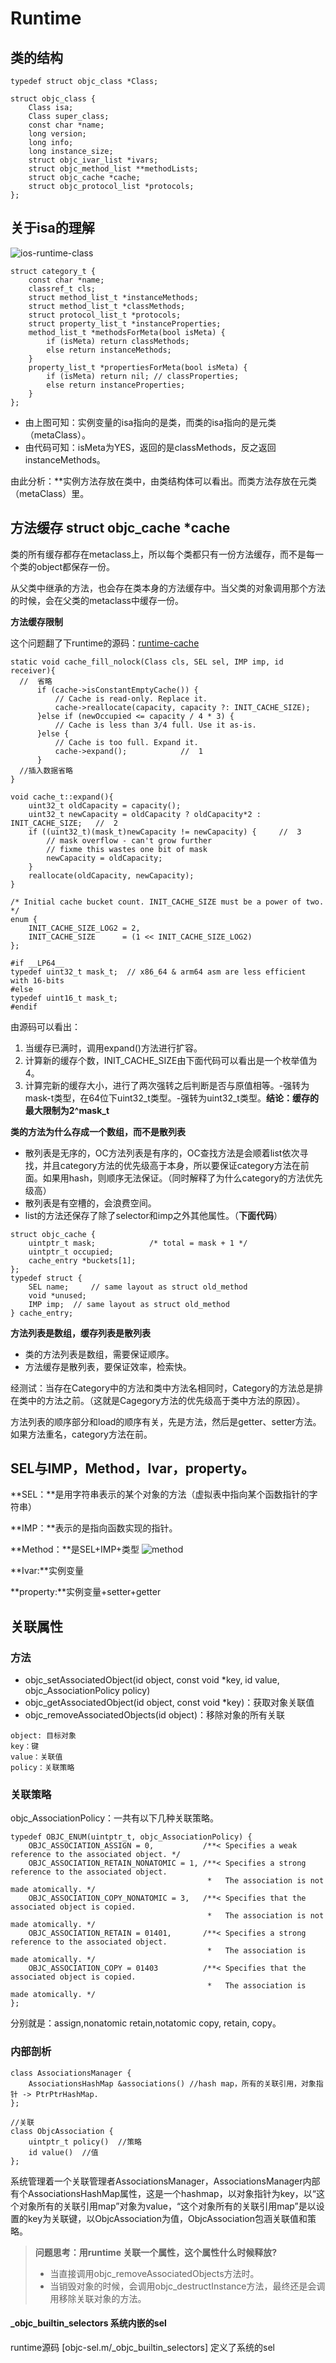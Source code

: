 # Runtime

## 类的结构

```
typedef struct objc_class *Class;

struct objc_class {
    Class isa;
    Class super_class;
    const char *name;
    long version;
    long info;
    long instance_size;
    struct objc_ivar_list *ivars;
    struct objc_method_list **methodLists;
    struct objc_cache *cache;
    struct objc_protocol_list *protocols;
};
```

## 关于isa的理解

![ios-runtime-class](../images/ios-runtime-class.png)

```
struct category_t {
    const char *name;
    classref_t cls;
    struct method_list_t *instanceMethods;
    struct method_list_t *classMethods;
    struct protocol_list_t *protocols;
    struct property_list_t *instanceProperties;
    method_list_t *methodsForMeta(bool isMeta) {
        if (isMeta) return classMethods;
        else return instanceMethods;
    }
    property_list_t *propertiesForMeta(bool isMeta) {
        if (isMeta) return nil; // classProperties;
        else return instanceProperties;
    }
};
```

* 由上图可知：实例变量的isa指向的是类，而类的isa指向的是元类（metaClass）。
* 由代码可知：isMeta为YES，返回的是classMethods，反之返回instanceMethods。

由此分析：**实例方法存放在类中，由类结构体可以看出。而类方法存放在元类（metaClass）里。

## 方法缓存 struct objc_cache *cache

类的所有缓存都存在metaclass上，所以每个类都只有一份方法缓存，而不是每一个类的object都保存一份。

从父类中继承的方法，也会存在类本身的方法缓存中。当父类的对象调用那个方法的时候，会在父类的metaclass中缓存一份。

**方法缓存限制**

这个问题翻了下runtime的源码：[runtime-cache](https://github.com/opensource-apple/objc4/blob/master/runtime/objc-cache.mm)

```
static void cache_fill_nolock(Class cls, SEL sel, IMP imp, id receiver){
  //  省略
      if (cache->isConstantEmptyCache()) {
          // Cache is read-only. Replace it.
          cache->reallocate(capacity, capacity ?: INIT_CACHE_SIZE);
      }else if (newOccupied <= capacity / 4 * 3) {
          // Cache is less than 3/4 full. Use it as-is.
      }else {
          // Cache is too full. Expand it.
          cache->expand();            //  1
      }
  //插入数据省略
}

void cache_t::expand(){
    uint32_t oldCapacity = capacity();
    uint32_t newCapacity = oldCapacity ? oldCapacity*2 : INIT_CACHE_SIZE;   //  2
    if ((uint32_t)(mask_t)newCapacity != newCapacity) {     //  3
        // mask overflow - can't grow further
        // fixme this wastes one bit of mask
        newCapacity = oldCapacity;
    }
    reallocate(oldCapacity, newCapacity);
}

/* Initial cache bucket count. INIT_CACHE_SIZE must be a power of two. */
enum {
    INIT_CACHE_SIZE_LOG2 = 2,
    INIT_CACHE_SIZE      = (1 << INIT_CACHE_SIZE_LOG2)
};

#if __LP64__
typedef uint32_t mask_t;  // x86_64 & arm64 asm are less efficient with 16-bits
#else
typedef uint16_t mask_t;
#endif

```
由源码可以看出：

1. 当缓存已满时，调用expand()方法进行扩容。
2. 计算新的缓存个数，INIT_CACHE_SIZE由下面代码可以看出是一个枚举值为4。
3. 计算完新的缓存大小，进行了两次强转之后判断是否与原值相等。-强转为mask-t类型，在64位下uint32_t类型。-强转为uint32_t类型。**结论：缓存的最大限制为2^mask_t**

**类的方法为什么存成一个数组，而不是散列表**

* 散列表是无序的，OC方法列表是有序的，OC查找方法是会顺着list依次寻找，并且category方法的优先级高于本身，所以要保证category方法在前面。如果用hash，则顺序无法保证。（同时解释了为什么category的方法优先级高）
* 散列表是有空槽的，会浪费空间。
* list的方法还保存了除了selector和imp之外其他属性。（**下面代码**）

```
struct objc_cache {
    uintptr_t mask;            /* total = mask + 1 */
    uintptr_t occupied;
    cache_entry *buckets[1];
};
typedef struct {
    SEL name;     // same layout as struct old_method
    void *unused;
    IMP imp;  // same layout as struct old_method
} cache_entry;
```

**方法列表是数组，缓存列表是散列表**

* 类的方法列表是数组，需要保证顺序。
* 方法缓存是散列表，要保证效率，检索快。

经测试：当存在Category中的方法和类中方法名相同时，Category的方法总是排在类中的方法之前。（这就是Cagegory方法的优先级高于类中方法的原因）。

方法列表的顺序部分和load的顺序有关，先是方法，然后是getter、setter方法。如果方法重名，category方法在前。


## SEL与IMP，Method，Ivar，property。

**SEL：**是用字符串表示的某个对象的方法（虚拟表中指向某个函数指针的字符串）

**IMP：**表示的是指向函数实现的指针。

**Method：**是SEL+IMP+类型
![method](../images/method.png)

**Ivar:**实例变量

**property:**实例变量+setter+getter

## 关联属性

### 方法

* objc_setAssociatedObject(id object, const void *key, id value, objc_AssociationPolicy policy)
* objc_getAssociatedObject(id object, const void *key)：获取对象关联值
* objc_removeAssociatedObjects(id object)：移除对象的所有关联

```
object: 目标对象
key：键
value：关联值
policy：关联策略
```

### 关联策略

objc_AssociationPolicy：一共有以下几种关联策略。

```
typedef OBJC_ENUM(uintptr_t, objc_AssociationPolicy) {
    OBJC_ASSOCIATION_ASSIGN = 0,           /**< Specifies a weak reference to the associated object. */
    OBJC_ASSOCIATION_RETAIN_NONATOMIC = 1, /**< Specifies a strong reference to the associated object.
                                            *   The association is not made atomically. */
    OBJC_ASSOCIATION_COPY_NONATOMIC = 3,   /**< Specifies that the associated object is copied.
                                            *   The association is not made atomically. */
    OBJC_ASSOCIATION_RETAIN = 01401,       /**< Specifies a strong reference to the associated object.
                                            *   The association is made atomically. */
    OBJC_ASSOCIATION_COPY = 01403          /**< Specifies that the associated object is copied.
                                            *   The association is made atomically. */
};
```

分别就是：assign,nonatomic retain,notatomic copy, retain, copy。

### 内部剖析

```
class AssociationsManager {
    AssociationsHashMap &associations() //hash map，所有的关联引用，对象指针 -> PtrPtrHashMap.
};

//关联
class ObjcAssociation {
    uintptr_t policy()  //策略
    id value()  //值
};
```

系统管理着一个关联管理者AssociationsManager，AssociationsManager内部有个AssociationsHashMap属性，这是一个hashmap，以对象指针为key，以“这个对象所有的关联引用map”对象为value，“这个对象所有的关联引用map”是以设置的key为关联键，以ObjcAssociation为值，ObjcAssociation包涵关联值和策略。

> **问题思考：用runtime 关联一个属性，这个属性什么时候释放?**
> 
> * 当直接调用objc_removeAssociatedObjects方法时。
> * 当销毁对象的时候，会调用objc_destructInstance方法，最终还是会调用移除关联对象的方法。



#### _objc_builtin_selectors 系统内嵌的sel

runtime源码 [objc-sel.m/_objc_builtin_selectors] 定义了系统的sel